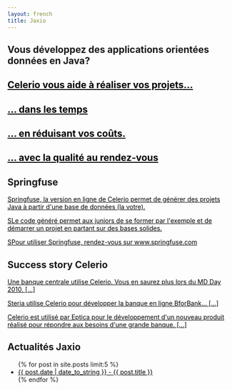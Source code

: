 ```yaml
---
layout: french
title: Jaxio
---
```


<div id="homepage">
<style>
div#message {
	background-color: lightgrey;
}
#actualites ul li {
	margin-left: 0px;
}
#homepage a {
color: black;
}

</style>
<section id="message" class="span-24 last">
	<h1>Vous développez des applications orientées données en Java?</h1>
	<h2>
		<a href="/celerio.html">Celerio vous aide à réaliser vos projets...</a>
	</h2>
	<h2>
		<a href="/celerio.html">... dans les temps</a>
	</h2>
	<h2>
		<a href="/celerio.html">... en réduisant vos coûts.</a>
	</h2>
	<h2>
		<a href="/celerio.html">... avec la qualité au rendez-vous</a>
	</h2>
</section>
<section id="springfuse" class="span-8">
	<h1>Springfuse</h1>
	<p>
		<a href="http://www.springfuse.com">Springfuse, la version en ligne de Celerio permet de générer des projets Java à partir d'une base de données (la votre).</a>
	</p>
	<p>
		<a href="http://www.springfuse.com">SLe code généré permet aux juniors de se former par l'exemple et de démarrer un projet en partant sur des bases solides.</a>
	</p>
	<p>
		<a href="http://www.springfuse.com">SPour utiliser Springfuse, rendez-vous sur www.springfuse.com</a>
	</p>
</section>
<section id="success-story" class="span-8">
	<h1>Success story Celerio</h1>
	<p>
		<a href="2010/09/10/md-day-2010-journee-du-model-driven-25-novembre-2010-paris.html">Une banque centrale utilise Celerio. Vous en saurez plus lors du MD Day 2010. [...]</a>
	</p>
	<p>
		<a href="reference-steria.html">Steria utilise Celerio pour développer la banque en ligne BforBank... [...]</a>
	</p>
	<p>
		<a href="reference-editeur.html">Celerio est utilisé par Eptica pour le développement d'un nouveau produit réalisé pour répondre aux besoins d'une grande banque. [...]</a>
	</p>
</section>
<section id="actualites" class="span-8 last">
	<h1>Actualités Jaxio</h1>
	<ul class="homepage">
                {% for post in site.posts limit:5 %}
                <li><a href="{{ post.url }}">{{ post.date | date_to_string }} - {{ post.title }}</a></li>
                {% endfor %}
	</ul>
</section>
</div>
